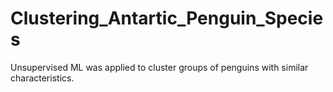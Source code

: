 # Clustering_Antartic_Penguin_Species
Unsupervised ML was applied to cluster groups of penguins with similar characteristics.
